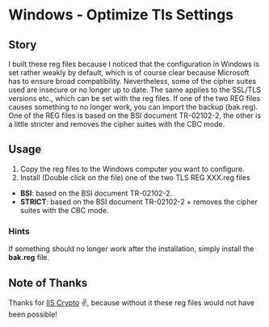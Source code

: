 # Windows - Optimize Tls Settings

## Story

I built these reg files because I noticed that the configuration in Windows is set rather weakly by default, which is of course clear because Microsoft has to ensure broad compatibility. Nevertheless, some of the cipher suites used are insecure or no longer up to date. The same applies to the SSL/TLS versions etc., which can be set with the reg files. If one of the two REG files causes something to no longer work, you can import the backup (bak.reg). One of the REG files is based on the BSI document TR-02102-2, the other is a little stricter and removes the cipher suites with the CBC mode.

## Usage

 1. Copy the reg files to the Windows computer you want to configure.
 2. Install (Double click on the file) one of the two TLS REG XXX.reg files

- **BSI**: based on the BSI document TR-02102-2.
- **STRICT**: based on the BSI document TR-02102-2 + removes the cipher suites with the CBC mode.

### Hints

If something should no longer work after the installation, simply install the **bak.reg** file.

## Note of Thanks

Thanks for [IIS Crypto](https://www.nartac.com/Products/IISCrypto/) ✌, because without it these reg files would not have been possible!
